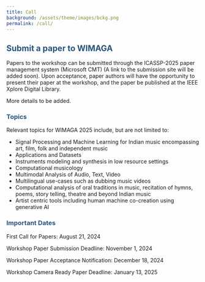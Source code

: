 ```yaml
---
title: Call
background: /assets/theme/images/bckg.png
permalink: /call/
---
```


## **<span style="color:#2B547E">Submit a paper to WIMAGA </span>**

Papers to the workshop can be submitted through the ICASSP-2025 paper management system (Microsoft CMT) (A link to the submission site will be added soon). Upon acceptance, paper authors will have the opportunity to present their paper at the workshop, and the paper be published at the IEEE Xplore Digital Library.

More details to be added. 

### **<span style="color:#2B547E">Topics</span>**

Relevant topics for WIMAGA 2025 include, but are not limited to:

- Signal Processing and Machine Learning for Indian music encompassing art, film, folk and independent music
- Applications and Datasets
- Instruments modeling and synthesis in low resource settings
- Computational musicology
- Multimodal Analysis of Audio, Text, Video
- Multilingual use-cases such as dubbing music videos
- Computational analysis of oral traditions in music, recitation of hymns, poems, story telling, theatre and beyond Indian music
- Artist centric tools including human machine co-creation using generative AI

### **<span style="color:#2B547E">Important Dates</span>**

First Call for Papers: August 21, 2024

Workshop Paper Submission Deadline: November 1, 2024

Workshop Paper Acceptance Notification: December 18, 2024

Workshop Camera Ready Paper Deadline: January 13, 2025
